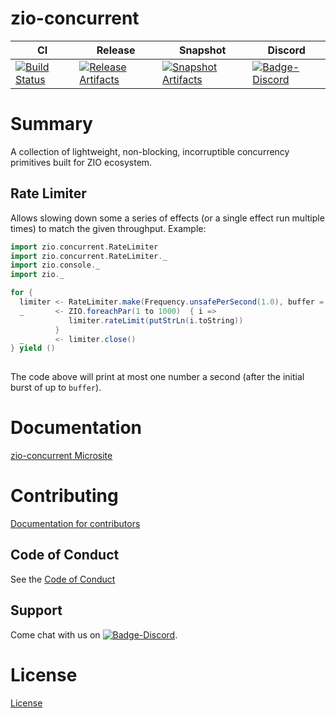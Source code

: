 # zio-concurrent

| CI | Release | Snapshot | Discord |
| --- | --- | --- | --- |
| [![Build Status][Badge-Circle]][Link-Circle] | [![Release Artifacts][Badge-SonatypeReleases]][Link-SonatypeReleases] | [![Snapshot Artifacts][Badge-SonatypeSnapshots]][Link-SonatypeSnapshots] | [![Badge-Discord]][Link-Discord] |

# Summary
A collection of lightweight, non-blocking, incorruptible concurrency primitives built for ZIO ecosystem.

## Rate Limiter
Allows slowing down some a series of effects (or a single effect run multiple times) to match the given throughput.
Example: 

```scala
import zio.concurrent.RateLimiter
import zio.concurrent.RateLimiter._
import zio.console._
import zio._

for {
  limiter <- RateLimiter.make(Frequency.unsafePerSecond(1.0), buffer = 1)
  _       <- ZIO.foreachPar(1 to 1000)  { i =>
             limiter.rateLimit(putStrLn(i.toString))
          }
  _       <- limiter.close() 
} yield ()
 
```
The code above will print at most one number a second (after the initial burst of up to `buffer`).

# Documentation
[zio-concurrent Microsite](https://zio.github.io/zio-concurrent/)

# Contributing
[Documentation for contributors](https://zio.github.io/zio-concurrent/docs/about/about_contributing)

## Code of Conduct

See the [Code of Conduct](https://zio.github.io/zio-concurrent/docs/about/about_coc)

## Support

Come chat with us on [![Badge-Discord]][Link-Discord].


# License
[License](LICENSE)

[Badge-SonatypeReleases]: https://img.shields.io/nexus/r/https/oss.sonatype.org/dev.zio/zio-concurrent_2.12.svg "Sonatype Releases"
[Badge-SonatypeSnapshots]: https://img.shields.io/nexus/s/https/oss.sonatype.org/dev.zio/zio-concurrent_2.12.svg "Sonatype Snapshots"
[Badge-Discord]: https://img.shields.io/discord/629491597070827530?logo=discord "chat on discord"
[Badge-Circle]: https://circleci.com/gh/zio/zio-concurrent.svg?style=svg "circleci"
[Link-Circle]: https://circleci.com/gh/zio/zio-concurrent "circleci"
[Link-SonatypeReleases]: https://oss.sonatype.org/content/repositories/releases/dev/zio/zio-concurrent_2.12/ "Sonatype Releases"
[Link-SonatypeSnapshots]: https://oss.sonatype.org/content/repositories/snapshots/dev/zio/zio-concurrent_2.12/ "Sonatype Snapshots"
[Link-Discord]: https://discord.gg/2ccFBr4 "Discord"

